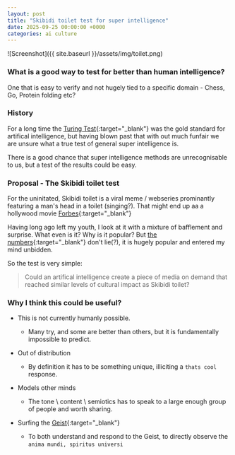 ```yaml
---
layout: post
title: "Skibidi toilet test for super intelligence"
date: 2025-09-25 00:00:00 +0000
categories: ai culture
---
```


![Screenshot]({{ site.baseurl }}/assets/img/toilet.png)

### What is a good way to test for better than human intelligence?

One that is easy to verify and not hugely tied to a specific domain - Chess, Go, Protein folding etc?

### History

For a long time the [Turing Test](https://en.wikipedia.org/wiki/Turing_test){:target="_blank"} was the gold standard for artifical intelligence, but having blown past that with out much funfair we are unsure what a true test of general super intelligence is.

There is a good chance that super intelligence methods are unrecognisable to us, but a test of the results could be easy.

### Proposal - The Skibidi toilet test

For the uninitated, Skibidi toilet is a viral meme / webseries prominantly featuring a man's head in a toilet (singing?). That might end up aa a hollywood movie [Forbes](https://www.forbes.com/sites/danidiplacido/2025/05/21/its-official-michael-bay-will-direct-the-skibidi-toilet-movie/){:target="_blank"}

Having long ago left my youth, I look at it with a mixture of bafflement and surprise.  What even is it? Why is it popular?
But [the numbers](https://www.youtube.com/shorts/tzD9OxAHtzU){:target="_blank"} don't lie(?), it is hugely popular and entered my mind unbidden.

So the test is very simple:

> Could an artifical intelligence create a piece of media on demand that reached similar levels of cultural impact as Skibidi toilet?

### Why I think this could be useful?

* This is not currently humanly possible.
  * Many try, and some are better than others, but it is fundamentally impossible to predict.

* Out of distribution
  * By definition it has to be something unique, illiciting a `thats cool` response.

* Models other minds
  * The tone \ content \ semiotics has to speak to a large enough group of people and worth sharing.

* Surfing the [Geist](https://en.wikipedia.org/wiki/Geist){:target="_blank"}
  * To both understand and respond to the Geist, to directly observe the `anima mundi, spiritus universi`
